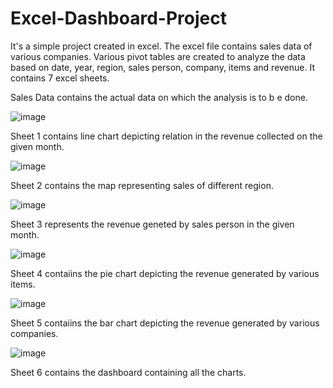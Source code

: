 # Excel-Dashboard-Project

It's a simple project created in excel. The excel file contains sales data of various companies. Various pivot tables are created to analyze the data based on date, year, region, sales person, company, items and revenue. It contains 7 excel sheets.

Sales Data contains the actual data on which the analysis is to b e done.

![image](https://user-images.githubusercontent.com/11806686/123069038-0c9bfc00-d430-11eb-8aa3-0758918e6ff6.png)

Sheet 1 contains line chart depicting relation in the revenue collected on the given month.

![image](https://user-images.githubusercontent.com/11806686/123069106-1aea1800-d430-11eb-8748-6363fa8a9f03.png)


Sheet 2 contains the map representing sales of different region.

![image](https://user-images.githubusercontent.com/11806686/123069188-2f2e1500-d430-11eb-9f35-5f140091da52.png)


Sheet 3 represents the revenue geneted by sales person in the given month.

![image](https://user-images.githubusercontent.com/11806686/123069229-39501380-d430-11eb-891e-d9fd0451c685.png)


Sheet 4 contaiins the pie chart depicting the revenue generated by various items.

![image](https://user-images.githubusercontent.com/11806686/123069295-466d0280-d430-11eb-9dab-9fb2c3bff529.png)


Sheet 5 contaiins the bar chart depicting the revenue generated by various companies.

![image](https://user-images.githubusercontent.com/11806686/123069406-600e4a00-d430-11eb-96c2-a0e959b2098c.png)


Sheet 6 contains the dashboard containing all the charts.
  
